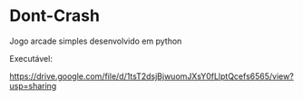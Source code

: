 # Dont-Crash
Jogo arcade simples desenvolvido em python

Executável:

https://drive.google.com/file/d/1tsT2dsjBjwuomJXsY0fLlptQcefs6565/view?usp=sharing
